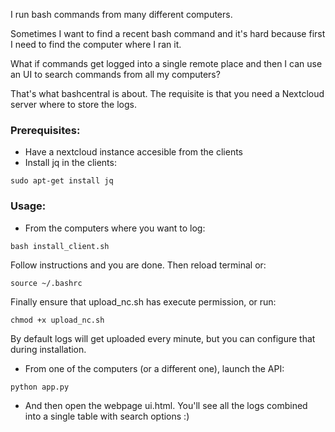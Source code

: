I run bash commands from many different computers. 

Sometimes I want to find a recent bash command and it's hard because first I need to find the computer where I ran it.

What if commands get logged into a single remote place and then I can use an UI to search commands from all my computers?

That's what bashcentral is about. The requisite is that you need a Nextcloud server where to store the logs.

### Prerequisites:
- Have a nextcloud instance accesible from the clients
- Install jq in the clients:
```
sudo apt-get install jq
```

### Usage:

- From the computers where you want to log:

```
bash install_client.sh
```

Follow instructions and you are done. 
Then reload terminal or:
```
source ~/.bashrc
```

Finally ensure that upload_nc.sh has execute permission, or run:
```
chmod +x upload_nc.sh
```

By default logs will get uploaded every minute, but you can configure that during installation.

- From one of the computers (or a different one), launch the API:

```
python app.py
```

- And then open the webpage ui.html. You'll see all the logs combined into a single table with search options :)
